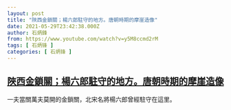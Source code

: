 ```yaml
---
layout: post
title: "陜西金鎖關；楊六郎駐守的地方。唐朝時期的摩崖造像"
date: 2021-05-29T23:42:38.000Z
author: 石炳鋒
from: https://www.youtube.com/watch?v=y5M8ccmd2rM
tags: [ 石炳锋 ]
categories: [ 石炳锋 ]
---
```

<!--1622331758000-->
[陜西金鎖關；楊六郎駐守的地方。唐朝時期的摩崖造像](https://www.youtube.com/watch?v=y5M8ccmd2rM)
------

<div>
一夫當關萬夫莫開的金鎖關，北宋名將楊六郎曾經駐守在這里。
</div>
